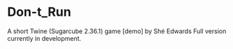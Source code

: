 # Don-t_Run
A short Twine (Sugarcube 2.36.1) game [demo] by Shé Edwards
Full version currently in development.
